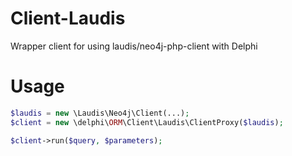 # Client-Laudis
Wrapper client for using laudis/neo4j-php-client with Delphi

# Usage
```php
$laudis = new \Laudis\Neo4j\Client(...);
$client = new \delphi\ORM\Client\Laudis\ClientProxy($laudis);

$client->run($query, $parameters);
```
